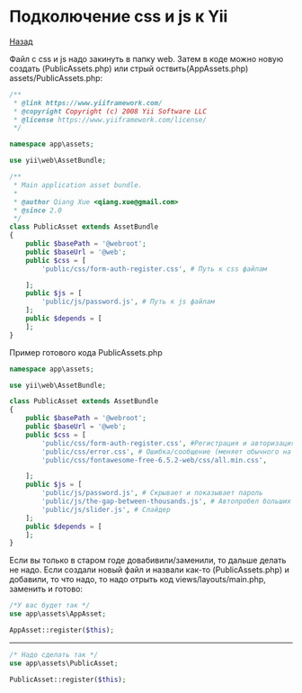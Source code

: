 # Подколючение css и js к Yii
[Назад](README.md)

Файл с css и js надо закинуть в папку web. Затем в коде можно новую создать (PublicAssets.php) или стрый оствить(AppAssets.php) assets/PublicAssets.php:
```php
/**
 * @link https://www.yiiframework.com/
 * @copyright Copyright (c) 2008 Yii Software LLC
 * @license https://www.yiiframework.com/license/
 */

namespace app\assets;

use yii\web\AssetBundle;

/**
 * Main application asset bundle.
 *
 * @author Qiang Xue <qiang.xue@gmail.com>
 * @since 2.0
 */
class PublicAsset extends AssetBundle
{
    public $basePath = '@webroot';
    public $baseUrl = '@web';
    public $css = [
        'public/css/form-auth-register.css', # Путь к css файлам

    ];
    public $js = [
        'public/js/password.js', # Путь к js файлам
    ];
    public $depends = [
    ];
}
```

Пример готового кода PublicAssets.php

```php
namespace app\assets;

use yii\web\AssetBundle;

class PublicAsset extends AssetBundle
{
    public $basePath = '@webroot';
    public $baseUrl = '@web';
    public $css = [
        'public/css/form-auth-register.css', #Регистрация и авторизация
        'public/css/error.css', # Ошибка/сообщение (меняет обычного на нужный цвет текста в авторизации и регистрации)
        'public/css/fontawesome-free-6.5.2-web/css/all.min.css',

    ];
    public $js = [
        'public/js/password.js', # Скрывает и показывает пароль
        'public/js/the-gap-between-thousands.js', # Автопробел больших чисел (1 000, 100 000)
        'public/js/slider.js', # Слайдер
    ];
    public $depends = [
    ];
}
```
Если вы только в старом годе довабивили/заменили, то дальше делать не надо. Если создали новый файл и назвали как-то (PublicAssets.php) и добавили, то что надо, то надо отрыть код views/layouts/main.php, заменить и готово:
```php
/*У вас будет так */
use app\assets\AppAsset;

AppAsset::register($this);
```
****
```php
/* Надо сделать так */
use app\assets\PublicAsset;

PublicAsset::register($this);
```
